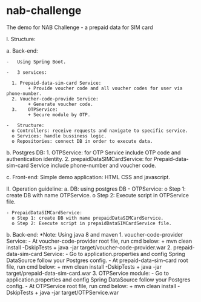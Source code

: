 # nab-challenge

The demo for NAB Challenge - a prepaid data for SIM card

I. Structure:

  a.	Back-end: 
  
    -	Using Spring Boot.
	
    -	3 services:
	
      1. Prepaid-data-sim-card Service:
			+ Provide voucher code and all voucher codes for user via phone-number.
      2. Voucher-code-provide Service:
			+ Generate voucher code.
      3.	OTPService:
			+ Secure module by OTP.
			
    -	Structure:
      o	Controllers: receive requests and navigate to specific service.
      o	Services: handle bussiness logic.
      o	Repositories: connect DB in order to execute data.
  
  b.	Postgres DB:
    1.	OTPService: for OTP Service include OTP code and authentication identity.
    2.	prepaidDataSIMCardService: for Prepaid-data-sim-card Service include phone-number and voucher code.
  
  c.	Front-end: Simple demo application: HTML CSS and javascript.

II.	Operation guideline:
  a.	DB: using postgres DB
    -	OTPService: 
      o	Step 1: create DB with name OTPService.
      o	Step 2: Execute script in OTPService file.
    
    - PrepaidDataSIMCardService:
      o	Step 1: create DB with name prepaidDataSIMCardService.
      o	Step 2: Execute script in prepaidDataSIMCardService file.

  b. Back-end: 
   *Note: Using java 8 and maven
    1. voucher-code-provider Service:
      - At voucher-code-provider root file, run cmd below:
        + mvn clean install -DskipTests
        + java -jar target/voucher-code-provider.war
    2. prepaid-data-sim-card Service:
      - Go to application.properties and config Spring DataSource follow your Postgres config.
      - At prepaid-data-sim-card root file, run cmd below:
        + mvn clean install -DskipTests
        + java -jar target/prepaid-data-sim-card.war
    3. OTPService module:
      - Go to application.properties and config Spring DataSource follow your Postgres config.
      - At OTPService root file, run cmd below:
        + mvn clean install -DskipTests
        + java -jar target/OTPService.war
    

